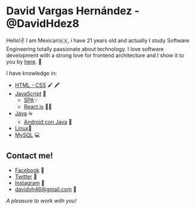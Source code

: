 # David Vargas Hernández - @DavidHdez8

Hello!✌
I am Mexican🇲🇽, i have 21 years old and actually I study Software Engineering totally passionate about technology. I love software development with a strong love for frontend architecture and I show it to you by [here](https://github.com/DavidHdez8?tab=repositories). 🙌

I have knowledge in: 
+ [HTML - CSS](https://github.com/DavidHdez8/profesional-blog)  🖌 🖍
+ [JavaScript](https://github.com/DavidHdez8/simon-says)   🧠 
	+	[SPA](https://github.com/DavidHdez8/100tifi.co)✨
	+	[React.js]() 🧟‍♂️
+ [Java](https://github.com/DavidHdez8/student_book) ☕
	+ [Android con Java](https://github.com/DavidHdez8/temperature-converter) 🤳
+ [Linux]()🐧
+ [MySQL]() 💻

Contact me!
------------- 
- [Facebook](https://www.facebook.com/angeldavid.vargashernandez) 💛
- [Twitter](https://twitter.com/DavidHdez_8) 💙
- [Instagram](https://www.instagram.com/davidhdez_8/) 🧡
- davidvh46@gmail.com 💜

_A pleasure to work with you!_
